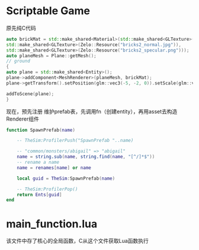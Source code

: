 # Scriptable Game

原先纯C代码

```c++
auto brickMat = std::make_shared<Material>(std::make_shared<GLTexture>(Zelo::Resource("bricks2.jpg")),
std::make_shared<GLTexture>(Zelo::Resource("bricks2_normal.jpg")),
std::make_shared<GLTexture>(Zelo::Resource("bricks2_specular.png")));
auto planeMesh = Plane::getMesh();
// ground
{
auto plane = std::make_shared<Entity>();
plane->addComponent<MeshRenderer>(planeMesh, brickMat);
plane->getTransform().setPosition(glm::vec3(-5, -2, 0)).setScale(glm::vec3(10, 1, 10));

addToScene(plane);
}
```

现在，预先注册 维护prefab表，先调用fn（创建entity），再用asset去构造Renderer组件

```lua
function SpawnPrefab(name)

    -- TheSim:ProfilerPush("SpawnPrefab "..name)

    -- "common/monsters/abigail" => "abigail"
    name = string.sub(name, string.find(name, "[^/]*$"))
    -- rename a name
    name = renames[name] or name

    local guid = TheSim:SpawnPrefab(name)

    -- TheSim:ProfilerPop()
    return Ents[guid]
end
```

# main_function.lua

该文件中存了核心的全局函数，C从这个文件获取Lua函数执行
